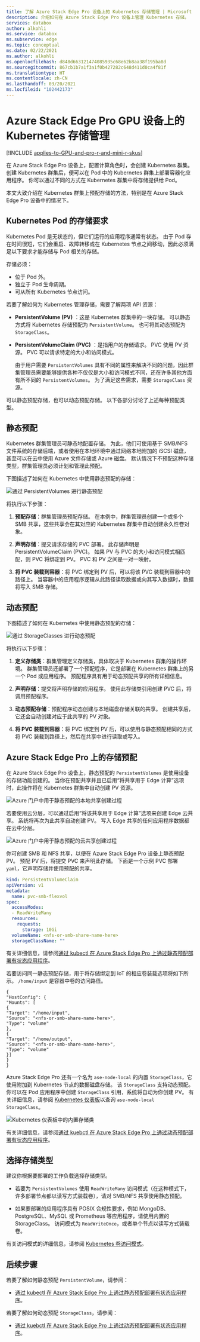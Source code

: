 ```yaml
---
title: 了解 Azure Stack Edge Pro 设备上的 Kubernetes 存储管理 | Microsoft Docs
description: 介绍如何在 Azure Stack Edge Pro 设备上管理 Kubernetes 存储。
services: databox
author: alkohli
ms.service: databox
ms.subservice: edge
ms.topic: conceptual
ms.date: 02/22/2021
ms.author: alkohli
ms.openlocfilehash: d848d663121474085935c68e62b8aa38f195ba8d
ms.sourcegitcommit: 867cb1b7a1f3a1f0b427282c648d411d0ca4f81f
ms.translationtype: HT
ms.contentlocale: zh-CN
ms.lasthandoff: 03/20/2021
ms.locfileid: "102442173"
---
```

# <a name="kubernetes-storage-management-on-your-azure-stack-edge-pro-gpu-device"></a>Azure Stack Edge Pro GPU 设备上的 Kubernetes 存储管理

[!INCLUDE [applies-to-GPU-and-pro-r-and-mini-r-skus](../../includes/azure-stack-edge-applies-to-gpu-pro-r-mini-r-sku.md)]

在 Azure Stack Edge Pro 设备上，配置计算角色时，会创建 Kubernetes 群集。 创建 Kubernetes 群集后，便可以在 Pod 中的 Kubernetes 群集上部署容器化应用程序。 你可以通过不同的方式在 Kubernetes 群集中将存储提供给 Pod。 

本文大致介绍在 Kubernetes 群集上预配存储的方法，特别是在 Azure Stack Edge Pro 设备中的情况下。 

## <a name="storage-requirements-for-kubernetes-pods"></a>Kubernetes Pod 的存储要求

Kubernetes Pod 是无状态的，但它们运行的应用程序通常有状态。 由于 Pod 存在时间很短，它们会重启、故障转移或在 Kubernetes 节点之间移动，因此必须满足以下要求才能存储与 Pod 相关的存储。 

存储必须：

- 位于 Pod 外。
- 独立于 Pod 生命周期。
- 可从所有 Kubernetes 节点访问。

若要了解如何为 Kubernetes 管理存储，需要了解两项 API 资源： 

- **PersistentVolume (PV)** ：这是 Kubernetes 群集中的一块存储。 可以静态方式将 Kubernetes 存储预配为 `PersistentVolume`。 也可将其动态预配为 `StorageClass`。

- **PersistentVolumeClaim (PVC)** ：是指用户的存储请求。 PVC 使用 PV 资源。 PVC 可以请求特定的大小和访问模式。 

    由于用户需要 `PersistentVolumes` 具有不同的属性来解决不同的问题，因此群集管理员需要能够提供各种不仅仅是大小和访问模式不同，还在许多其他方面有所不同的 `PersistentVolumes`。 为了满足这些需求，需要 `StorageClass` 资源。

可以静态预配存储，也可以动态预配存储。 以下各部分讨论了上述每种预配类型。

## <a name="static-provisioning"></a>静态预配

Kubernetes 群集管理员可静态地配置存储。 为此，他们可使用基于 SMB/NFS 文件系统的存储后端，或者使用在本地环境中通过网络本地附加的 iSCSI 磁盘，甚至可以在云中使用 Azure 文件存储或 Azure 磁盘。 默认情况下不预配这种存储类型，群集管理员必须计划和管理此预配。 
 
下图描述了如何在 Kubernetes 中使用静态预配的存储： 

![通过 PersistentVolumes 进行静态预配](./media/azure-stack-edge-gpu-kubernetes-storage/static-provisioning-persistent-volumes-1.png)

将执行以下步骤： 

1. **预配存储**：群集管理员预配存储。 在本例中，群集管理员创建一个或多个 SMB 共享，这些共享会在其对应的 Kubernetes 群集中自动创建永久性卷对象。 

1. **声明存储**：提交请求存储的 PVC 部署。 此存储声明是 PersistentVolumeClaim (PVC)。 如果 PV 与 PVC 的大小和访问模式相匹配，则 PVC 将绑定到 PV。 PVC 和 PV 之间是一对一映射。

1. **将 PVC 装载到容器**：将 PVC 绑定到 PV 后，可以将该 PVC 装载到容器中的路径上。 当容器中的应用程序逻辑从此路径读取数据或向其写入数据时，数据将写入 SMB 存储。
 

## <a name="dynamic-provisioning"></a>动态预配

下图描述了如何在 Kubernetes 中使用静态预配的存储： 

![通过 StorageClasses 进行动态预配](./media/azure-stack-edge-gpu-kubernetes-storage/dynamic-provisioning-storage-classes-1.png)

将执行以下步骤： 

1. **定义存储类**：群集管理定义存储类，具体取决于 Kubernetes 群集的操作环境。 群集管理员还部署了一个预配程序，它是部署在 Kubernetes 群集上的另一个 Pod 或应用程序。 预配程序具有用于动态预配共享的所有详细信息。  

1. **声明存储**：提交将声明存储的应用程序。 使用此存储类引用创建 PVC 后，将调用预配程序。 

1. **动态预配存储**：预配程序动态创建与本地磁盘存储关联的共享。 创建共享后，它还会自动创建对应于此共享的 PV 对象。

1. **将 PVC 装载到容器**：将 PVC 绑定到 PV 后，可以使用与静态预配相同的方式将 PVC 装载到路径上，然后在共享中进行读取或写入。


## <a name="storage-provisioning-on-azure-stack-edge-pro"></a>Azure Stack Edge Pro 上的存储预配

在 Azure Stack Edge Pro 设备上，静态预配的 `PersistentVolumes` 是使用设备的存储功能创建的。 当你在预配共享并且已启用“将共享用于 Edge 计算”选项时，此操作将在 Kubernetes 群集中自动创建 PV 资源。

![Azure 门户中用于静态预配的本地共享创建过程](./media/azure-stack-edge-gpu-kubernetes-storage/static-provisioning-azure-portal-1.png)

若要使用云分层，可以通过启用“将该共享用于 Edge 计算”选项来创建 Edge 云共享。 系统将再次为此共享自动创建 PV。 写入 Edge 共享的任何应用程序数据都在云中分层。 

![Azure 门户中用于静态预配的云共享创建过程](./media/azure-stack-edge-gpu-kubernetes-storage/static-provisioning-azure-portal-2.png)

你可创建 SMB 和 NFS 共享，以便在 Azure Stack Edge Pro 设备上静态预配 PV。 预配 PV 后，将提交 PVC 来声明此存储。 下面是一个示例 PVC 部署 `yaml`，它声明存储并使用预配的共享。


```yml
kind: PersistentVolumeClaim 
apiVersion: v1 
metadata: 
  name: pvc-smb-flexvol 
spec: 
  accessModes: 
  - ReadWriteMany 
  resources: 
    requests: 
      storage: 10Gi 
  volumeName: <nfs-or-smb-share-name-here> 
  storageClassName: ""
```

有关详细信息，请参阅[通过 kubectl 在 Azure Stack Edge Pro 上通过静态预配部署有状态应用程序](azure-stack-edge-gpu-deploy-stateful-application-static-provision-kubernetes.md)。

若要访问同一静态预配存储，用于将存储绑定到 IoT 的相应卷装载选项将如下所示。 `/home/input` 是容器中卷的访问路径。

```
{
"HostConfig": {
"Mounts": [
{
"Target": "/home/input",
"Source": "<nfs-or-smb-share-name-here>",
"Type": "volume"
},
{
"Target": "/home/output",
"Source": "<nfs-or-smb-share-name-here>",
"Type": "volume"
}]
}
}
```

Azure Stack Edge Pro 还有一个名为 `ase-node-local` 的内置 `StorageClass`，它使用附加到 Kubernetes 节点的数据磁盘存储。 该 `StorageClass` 支持动态预配。 你可以在 Pod 应用程序中创建 `StorageClass` 引用，系统将自动为你创建 PV。 有关详细信息，请参阅 [Kubernetes 仪表板](azure-stack-edge-gpu-monitor-kubernetes-dashboard.md)以查询 `ase-node-local StorageClass`。

![Kubernetes 仪表板中的内置存储类](./media/azure-stack-edge-gpu-kubernetes-storage/dynamic-provisioning-builtin-storage-class-1.png)

有关详细信息，请参阅[通过 kuebctl 在 Azure Stack Edge Pro 上通过动态预配部署有状态应用程序](azure-stack-edge-gpu-deploy-stateful-application-dynamic-provision-kubernetes.md)。

## <a name="choose-storage-type"></a>选择存储类型

建议你根据要部署的工作负载选择存储类型。 

- 若要为 `PersistentVolumes` 使用 `ReadWriteMany` 访问模式（在这种模式下，许多部署节点都以读写方式装载卷），请对 SMB/NFS 共享使用静态预配。

- 如果要部署的应用程序具有 POSIX 合规性要求，例如 MongoDB、PostgreSQL、MySQL 或 Prometheus 等应用程序，请使用内置的 StorageClass。 访问模式为 `ReadWriteOnce`，或者单个节点以读写方式装载卷。 


有关访问模式的详细信息，请参阅 [Kubernetes 卷访问模式](https://kubernetes.io/docs/concepts/storage/persistent-volumes/#access-modes)。


## <a name="next-steps"></a>后续步骤

若要了解如何静态预配 `PersistentVolume`，请参阅：

- [通过 kubectl 在 Azure Stack Edge Pro 上通过静态预配部署有状态应用程序](azure-stack-edge-gpu-deploy-stateful-application-static-provision-kubernetes.md)。

若要了解如何动态预配 `StorageClass`，请参阅：

- [通过 kuebctl 在 Azure Stack Edge Pro 上通过动态预配部署有状态应用程序](azure-stack-edge-gpu-deploy-stateful-application-dynamic-provision-kubernetes.md)。
